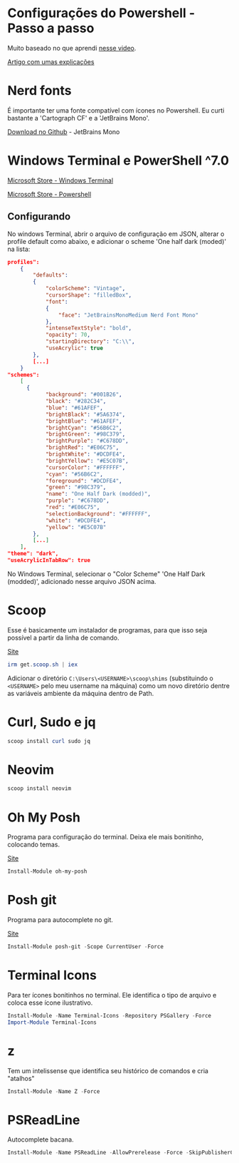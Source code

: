 # Configurações do Powershell - Passo a passo

Muito baseado no que aprendi [nesse video](https://www.youtube.com/watch?v=5-aK2_WwrmM).

[Artigo com umas explicações](https://dev.to/dannyviiprus/improve-window-powershell-promt-with-oh-my-posh-and-more-20md)

# Nerd fonts

É importante ter uma fonte compatível com ícones no Powershell. Eu curti bastante a 'Cartograph CF' e a 'JetBrains Mono'.

[Download no Github](https://github.com/ryanoasis/nerd-fonts/tree/master/patched-fonts/JetBrainsMono) - JetBrains Mono

# Windows Terminal e PowerShell ^7.0

[Microsoft Store - Windows Terminal](https://www.microsoft.com/store/productId/9N0DX20HK701)

[Microsoft Store - Powershell](https://apps.microsoft.com/store/detail/powershell/9MZ1SNWT0N5D?hl=pt-br&gl=BR)

## Configurando

No windows Terminal, abrir o arquivo de configuração em JSON, alterar o profile default como abaixo, e adicionar o scheme 'One half dark (moded)' na lista:

```JSON
profiles": 
    {
        "defaults": 
        {
            "colorScheme": "Vintage",
            "cursorShape": "filledBox",
            "font": 
            {
                "face": "JetBrainsMonoMedium Nerd Font Mono"
            },
            "intenseTextStyle": "bold",
            "opacity": 70,
            "startingDirectory": "C:\\",
            "useAcrylic": true
        },
        [...]
    }
"schemes":
    [
      {
            "background": "#001B26",
            "black": "#282C34",
            "blue": "#61AFEF",
            "brightBlack": "#5A6374",
            "brightBlue": "#61AFEF",
            "brightCyan": "#56B6C2",
            "brightGreen": "#98C379",
            "brightPurple": "#C678DD",
            "brightRed": "#E06C75",
            "brightWhite": "#DCDFE4",
            "brightYellow": "#E5C07B",
            "cursorColor": "#FFFFFF",
            "cyan": "#56B6C2",
            "foreground": "#DCDFE4",
            "green": "#98C379",
            "name": "One Half Dark (modded)",
            "purple": "#C678DD",
            "red": "#E06C75",
            "selectionBackground": "#FFFFFF",
            "white": "#DCDFE4",
            "yellow": "#E5C07B"
        },
        [...]
    ],
"theme": "dark",
"useAcrylicInTabRow": true
```

No Windows Terminal, selecionar o "Color Scheme" 'One Half Dark (modded)', adicionado nesse arquivo JSON acima.

# Scoop

Esse é basicamente um instalador de programas, para que isso seja possível a partir da linha de comando.

[Site](https://scoop.sh/)

```powershell
irm get.scoop.sh | iex
```

Adicionar o diretório `C:\Users\<USERNAME>\scoop\shims` (substituindo o `<USERNAME>` pelo meu username na máquina) como um novo diretório dentre as variáveis ambiente da máquina dentro de Path.

# Curl, Sudo e jq

```powershell
scoop install curl sudo jq
```

# Neovim

```powershell
scoop install neovim
```

# Oh My Posh

Programa para configuração do terminal. Deixa ele mais bonitinho, colocando temas.

[Site](https://ohmyposh.dev/)

```powershell
Install-Module oh-my-posh
```

# Posh git

Programa para autocomplete no git.

[Site](https://github.com/dahlbyk/posh-git)

```powershell
Install-Module posh-git -Scope CurrentUser -Force
```

# Terminal Icons

Para ter ícones bonitinhos no terminal. Ele identifica o tipo de arquivo e coloca esse ícone ilustrativo.

```powershell
Install-Module -Name Terminal-Icons -Repository PSGallery -Force
Import-Module Terminal-Icons
```

# z

Tem um intelissense que identifica seu histórico de comandos e cria "atalhos"

```powershell
Install-Module -Name Z -Force
```

# PSReadLine

Autocomplete bacana.

```powershell
Install-Module -Name PSReadLine -AllowPrerelease -Force -SkipPublisherCheck
```
